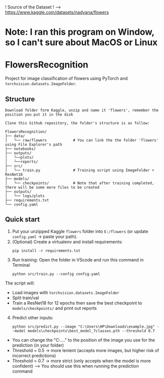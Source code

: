 ! Source of the Dataset ! --> https://www.kaggle.com/datasets/nadyana/flowers

# Note: I ran this program on Window, so I can't sure about MacOS or Linux

# FlowersRecognition

Project for image classification of flowers using PyTorch and `torchvision.datasets.ImageFolder`.

## Structure

```
Download folder form Kaggle, unzip and name it 'flowers', remember the position you put it in the disk

Clone this Github repository, the folder's structure is as follow:

FlowersRecognition/
├── data/
│   └── raw/flowers            # You can link the the folder 'flowers' using File Explorer's path 
├── notebooks/
├── outputs/
│   └──plots/
│   └──reports/
├── src/
│   └── train.py               # Training script using ImageFolder + ResNet18
├── models/
│   └── checkpoints/           # Note that after training completed, there will be some more files to be created
├── outputs/
│   └── logs/plots
├── requirements.txt
└── config.yaml
```

## Quick start

1. Put your unzipped Kaggle `flowers` folder into `E:/flowers` (or update `config.yaml` -> paste your path).
2. (Optional) Create a virtualenv and install requirements:
   ```
   pip install -r requirements.txt
   ```
3. Run training: Open the folder in VScode and run this command in Terminal
   ```
   python src/train.py --config config.yaml  
   ```

The script will:
- Load images with `torchvision.datasets.ImageFolder`
- Split train/val
- Train a ResNet18 for 12 epochs then save the best checkpoint to `models/checkpoints/` and print out reports

4. Predict other inputs:
   ```
   python src/predict.py --image "C:\Users\HP\Downloads\example.jpg" --model models\checkpoints\best_model_7classes.pth --threshold 0.7
   ```
- You can change the "C:\...." to the position of the image you use for the prediction (in your folder)
- Threshold = 0.5 → more lenient (accepts more images, but higher risk of incorrect predictions)
- Threshold = 0.7 → more strict (only accepts when the model is more confident) --> You should use this when running the prediction command

